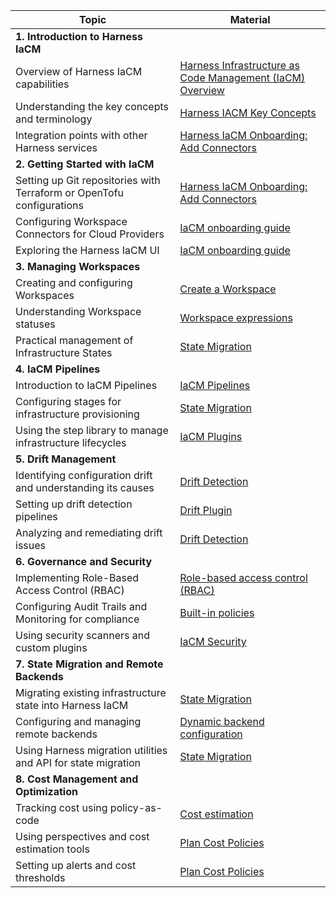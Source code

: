 | Topic                                                                 | Material                                                                                                                                          |
| --------------------------------------------------------------------- | ------------------------------------------------------------------------------------------------------------------------------------------------- |
| **1. Introduction to Harness IaCM**                                 |                                                                                                                                                   |
| Overview of Harness IaCM capabilities                                 | [Harness Infrastructure as Code Management (IaCM) Overview](https://developer.harness.io/docs/infra-as-code-management/get-started/overview)      |
| Understanding the key concepts and terminology                        | [Harness IACM Key Concepts](https://developer.harness.io/docs/infra-as-code-management/get-started/key-concepts)                                  |
| Integration points with other Harness services                        | [Harness IaCM Onboarding: Add Connectors](https://developer.harness.io/docs/infra-as-code-management/get-started/onboarding-guide#add-connectors) |
| **2. Getting Started with IaCM**    |                                                                                                                                                   |
| Setting up Git repositories with Terraform or OpenTofu configurations | [Harness IaCM Onboarding: Add Connectors](https://developer.harness.io/docs/infra-as-code-management/get-started/onboarding-guide#add-connectors) |
| Configuring Workspace Connectors for Cloud Providers                  | [IaCM onboarding guide](https://developer.harness.io/docs/infra-as-code-management/get-started/onboarding-guide)                                  |
| Exploring the Harness IaCM UI                                         | [IaCM onboarding guide](https://developer.harness.io/docs/infra-as-code-management/get-started/onboarding-guide)                                  |
| **3. Managing Workspaces**                                               |                                                                                                                                                   |
| Creating and configuring Workspaces                                   | [Create a Workspace](https://developer.harness.io/docs/infra-as-code-management/workspaces/create-workspace)                                      |
| Understanding Workspace statuses                                      | [Workspace expressions](https://developer.harness.io/docs/infra-as-code-management/workspaces/workspace-expressions/)                             |
| Practical management of Infrastructure States                         | [State Migration](https://developer.harness.io/docs/infra-as-code-management/remote-backends/state-migration/)                                    |
| **4. IaCM Pipelines**                                                    |                                                                                                                                                   |
| Introduction to IaCM Pipelines                                        | [IaCM Pipelines](https://developer.harness.io/docs/category/iacm-pipelines)                                                                       |
| Configuring stages for infrastructure provisioning                    | [State Migration](https://developer.harness.io/docs/infra-as-code-management/remote-backends/state-migration/)                                    |
| Using the step library to manage infrastructure lifecycles            | [IaCM Plugins](https://developer.harness.io/docs/category/plugins)                                                                                |
| **5. Drift Management**                                                  |                                                                                                                                                   |
| Identifying configuration drift and understanding its causes          | [Drift Detection](https://developer.harness.io/docs/infra-as-code-management/pipelines/operations/drift-detection)                                |
| Setting up drift detection pipelines                                  | [Drift Plugin](https://developer.harness.io/docs/infra-as-code-management/pipelines/iacm-plugins/terraform-plugins/#detect-drift)                 |
| Analyzing and remediating drift issues                                | [Drift Detection](https://developer.harness.io/docs/infra-as-code-management/pipelines/operations/drift-detection)                                |
| **6. Governance and Security**                                           |                                                                                                                                                   |
| Implementing Role-Based Access Control (RBAC)                         | [Role-based access control (RBAC)](https://developer.harness.io/docs/infra-as-code-management/project-setup/workspace-rbac)                       |
| Configuring Audit Trails and Monitoring for compliance                | [Built-in policies](https://developer.harness.io/docs/infra-as-code-management/policies/terraform-plan-cost-policy)                               |
| Using security scanners and custom plugins                            | [IaCM Security](https://developer.harness.io/docs/infra-as-code-management/iacm_security)                                                         |
| **7. State Migration and Remote Backends**                               |                                                                                                                                                   |
| Migrating existing infrastructure state into Harness IaCM             | [State Migration](https://developer.harness.io/docs/infra-as-code-management/remote-backends/state-migration/)                                    |
| Configuring and managing remote backends                              | [Dynamic backend configuration](https://developer.harness.io/docs/infra-as-code-management/remote-backends/init-configuration)                    |
| Using Harness migration utilities and API for state migration         | [State Migration](https://developer.harness.io/docs/infra-as-code-management/remote-backends/state-migration/)                                    |
| **8. Cost Management and Optimization**                                  |                                                                                                                                                   |
| Tracking cost using policy-as-code                                    | [Cost estimation](https://developer.harness.io/docs/infra-as-code-management/workspaces/cost-estimation/)                                         |
| Using perspectives and cost estimation tools                          | [Plan Cost Policies](https://developer.harness.io/docs/infra-as-code-management/policies/terraform-plan-cost-policy#plan-cost-policies)           |
| Setting up alerts and cost thresholds                                 | [Plan Cost Policies](https://developer.harness.io/docs/infra-as-code-management/policies/terraform-plan-cost-policy#plan-cost-policies)           |
